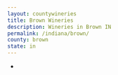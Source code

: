 ```yaml
---
layout: countywineries
title: Brown Wineries
description: Wineries in Brown IN
permalink: /indiana/brown/
county: brown
state: in
---
```

-

